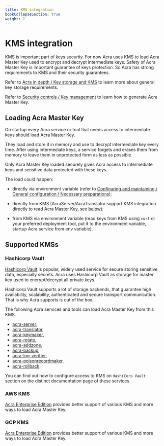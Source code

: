 ```yaml
---
title: KMS integration
bookCollapseSection: true
weight: 2
---
```


# KMS integration

KMS is important part of keys security. For now Acra uses KMS to load Acra Master Key used to encrypt and decrypt intermediate keys.
Safety of Acra Master Key is important guarantee of keys protection. So Acra has strong requirements to KMS and their security
guarantees.

Refer to [Acra in depth / Key storage and KMS](/acra/acra-in-depth/architecture/key-storage-and-kms/) to learn more about general key storage requirements.

Refer to [Security controls / Key management](/acra/security-controls/key-management/) to learn how to generate Acra Master Key.


## Loading Acra Master Key

On startup every Acra service or tool that needs access to intermediate keys should load Acra Master Key. 

They load and store it in memory and use to decrypt intermediate key every time. After using intermediate keys, a service forgets and erases them from memory to leave them in unprotected form as less as possible. 

Only Acra Master Key loaded securely gives Acra access to intermediate keys and sensitive data protected with these keys.


The load could happen:

* directly via environment variable (refer to [Configuring and maintaining / General configuration / Necessary preparations](/acra/configuring-maintaining/general-configuration/necessary_prep/));

* directly from KMS (AcraServer/AcraTranslator support KMS integration directly to read Acra Master Key, see [below](#supported-kmss));

* from KMS via environment variable (read keys from KMS using `curl` or your preferred deployment tool, put it to the environment variable, startup Acra service from env variable).


## Supported KMSs

### Hashicorp Vault

[Hashicorp Vault](https://www.vaultproject.io/) is popular, widely used service for secure storing sensitive data, 
especially secrets. Acra uses Hashicorp Vault as storage for master key used to encrypt/decrypt all private keys.

Hashicorp Vault supports a lot of storage backends, that guarantee high availability, scalability, authenticated and 
secure transport communication. That is why Acra supports is out of the box.


The following Acra services and tools can load Acra Master Key from this KMS. 

* [acra-server](/acra/configuring-maintaining/general-configuration/acra-server/#hashicorp-vault),
* [acra-translator](/acra/configuring-maintaining/general-configuration/acra-translator/#hashicorp-vault),
* [acra-keymaker](/acra/configuring-maintaining/general-configuration/acra-keymaker/#hashicorp-vault),
* [acra-rotate](/acra/configuring-maintaining/general-configuration/acra-rotate/#hashicorp-vault), 
* [acra-addzone](/acra/configuring-maintaining/general-configuration/acra-addzone/#hashicorp-vault),
* [acra-backup](/acra/configuring-maintaining/general-configuration/acra-backup/#hashicorp-vault),
* [acra-log-verifier](/acra/configuring-maintaining/general-configuration/acra-log-verifier/#hashicorp-vault),
* [acra-poisonrecordmaker](/acra/configuring-maintaining/general-configuration/acra-poisonrecordmaker/#hashicorp-vault),
* [acra-rollback](/acra/configuring-maintaining/general-configuration/acra-rollback/#hashicorp-vault).

You can find out how to configure access to KMS on `HashiCorp Vault` section on the distinct documentation page of these services.


### AWS KMS

[Acra Enterprise Edition](/acra/enterprise-edition/) provides better support of various KMS and more ways to load Acra Master Key.


### GCP KMS

[Acra Enterprise Edition](/acra/enterprise-edition/) provides better support of various KMS and more ways to load Acra Master Key.
